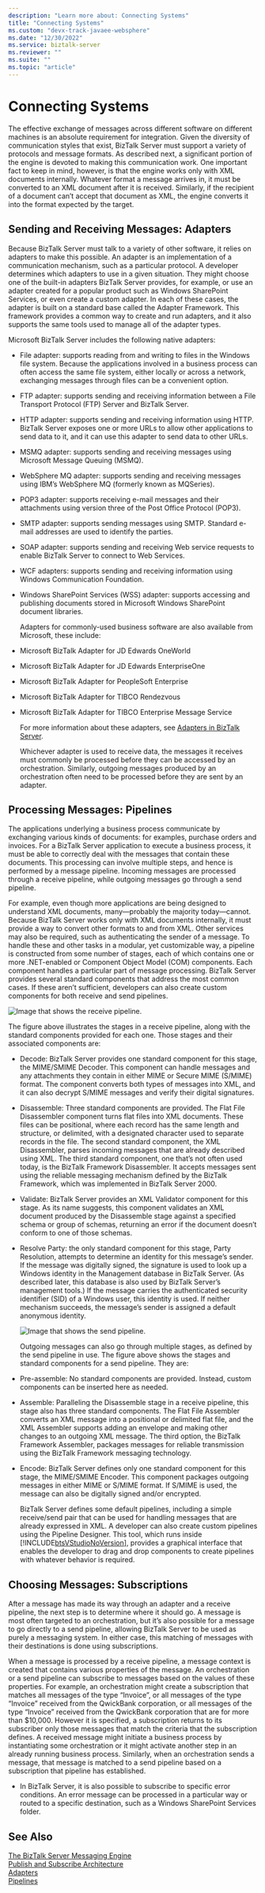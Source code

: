 ```yaml
---
description: "Learn more about: Connecting Systems"
title: "Connecting Systems"
ms.custom: "devx-track-javaee-websphere"
ms.date: "12/30/2022"
ms.service: biztalk-server
ms.reviewer: ""
ms.suite: ""
ms.topic: "article"
---
```

# Connecting Systems
The effective exchange of messages across different software on different machines is an absolute requirement for integration. Given the diversity of communication styles that exist, BizTalk Server must support a variety of protocols and message formats. As described next, a significant portion of the engine is devoted to making this communication work. One important fact to keep in mind, however, is that the engine works only with XML documents internally. Whatever format a message arrives in, it must be converted to an XML document after it is received. Similarly, if the recipient of a document can’t accept that document as XML, the engine converts it into the format expected by the target.  
  
## Sending and Receiving Messages: Adapters  
 Because BizTalk Server must talk to a variety of other software, it relies on adapters to make this possible. An adapter is an implementation of a communication mechanism, such as a particular protocol. A developer determines which adapters to use in a given situation. They might choose one of the built-in adapters BizTalk Server provides, for example, or use an adapter created for a popular product such as Windows SharePoint Services, or even create a custom adapter. In each of these cases, the adapter is built on a standard base called the Adapter Framework. This framework provides a common way to create and run adapters, and it also supports the same tools used to manage all of the adapter types.  
  
 Microsoft BizTalk Server includes the following native adapters:  
  
- File adapter: supports reading from and writing to files in the Windows file system. Because the applications involved in a business process can often access the same file system, either locally or across a network, exchanging messages through files can be a convenient option.  
  
- FTP adapter: supports sending and receiving information between a File Transport Protocol (FTP) Server and BizTalk Server.  
  
- HTTP adapter: supports sending and receiving information using HTTP. BizTalk Server exposes one or more URLs to allow other applications to send data to it, and it can use this adapter to send data to other URLs.  
  
- MSMQ adapter: supports sending and receiving messages using Microsoft Message Queuing (MSMQ).  
  
- WebSphere MQ adapter: supports sending and receiving messages using IBM’s WebSphere MQ (formerly known as MQSeries).  
  
- POP3 adapter: supports receiving e-mail messages and their attachments using version three of the Post Office Protocol (POP3).  
  
- SMTP adapter: supports sending messages using SMTP. Standard e-mail addresses are used to identify the parties.  
  
- SOAP adapter: supports sending and receiving Web service requests to enable BizTalk Server to connect to Web Services.  
  
- WCF adapters: supports sending and receiving information using Windows Communication Foundation.  
  
- Windows SharePoint Services (WSS) adapter: supports accessing and publishing documents stored in Microsoft Windows SharePoint document libraries.  
  
  Adapters for commonly-used business software are also available from Microsoft, these include:  
  
- Microsoft BizTalk Adapter for JD Edwards OneWorld  
  
- Microsoft BizTalk Adapter for JD Edwards EnterpriseOne  
  
- Microsoft BizTalk Adapter for PeopleSoft Enterprise  
  
- Microsoft BizTalk Adapter for TIBCO Rendezvous  
  
- Microsoft BizTalk Adapter for TIBCO Enterprise Message Service  
  
  For more information about these adapters, see [Adapters in BizTalk Server](../core/adapters-in-biztalk-server.md).  
  
  Whichever adapter is used to receive data, the messages it receives must commonly be processed before they can be accessed by an orchestration. Similarly, outgoing messages produced by an orchestration often need to be processed before they are sent by an adapter.  
  
## Processing Messages: Pipelines  
 The applications underlying a business process communicate by exchanging various kinds of documents: for examples, purchase orders and  invoices. For a BizTalk Server application to execute a business process, it must be able to correctly deal with the messages that contain these documents. This processing can involve multiple steps, and hence is performed by a message pipeline. Incoming messages are processed through a receive pipeline, while outgoing messages go through a send pipeline.  
  
 For example, even though more applications are being designed to understand XML documents, many—probably the majority today—cannot. Because BizTalk Server works only with XML documents internally, it must provide a way to convert other formats to and from XML. Other services may also be required, such as authenticating the sender of a message. To handle these and other tasks in a modular, yet customizable way, a pipeline is constructed from some number of stages, each of which contains one or more .NET-enabled or Component Object Model (COM) components. Each component handles a particular part of message processing. BizTalk Server provides several standard components that address the most common cases. If these aren’t sufficient, developers can also create custom components for both receive and send pipelines.  
  
 ![Image that shows the receive pipeline.](../core/media/understandingbts-05-pipelinereceive.gif "UnderstandingBTS_05_PipelineReceive")  
  
 The figure above illustrates the stages in a receive pipeline, along with the standard components provided for each one. Those stages and their associated components are:  
  
- Decode: BizTalk Server provides one standard component for this stage, the MIME/SMIME Decoder. This component can handle messages and any attachments they contain in either MIME or Secure MIME (S/MIME) format. The component converts both types of messages into XML, and it can also decrypt S/MIME messages and verify their digital signatures.  
  
- Disassemble: Three standard components are provided. The Flat File Disassembler component turns flat files into XML documents. These files can be positional, where each record has the same length and structure, or delimited, with a designated character used to separate records in the file. The second standard component, the XML Disassembler, parses incoming messages that are already described using XML. The third standard component, one that’s not often used today, is the BizTalk Framework Disassembler. It accepts messages sent using the reliable messaging mechanism defined by the BizTalk Framework, which was implemented in BizTalk Server 2000.  
  
- Validate: BizTalk Server provides an XML Validator component for this stage. As its name suggests, this component validates an XML document produced by the Disassemble stage against a specified schema or group of schemas, returning an error if the document doesn’t conform to one of those schemas.  
  
- Resolve Party: the only standard component for this stage, Party Resolution, attempts to determine an identity for this message’s sender. If the message was digitally signed, the signature is used to look up a Windows identity in the Management database in BizTalk Server. (As described later, this database is also used by BizTalk Server’s management tools.) If the message carries the authenticated security identifier (SID) of a Windows user, this identity is used. If neither mechanism succeeds, the message’s sender is assigned a default anonymous identity.  
  
  ![Image that shows the send pipeline.](../core/media/understandingbts-06-pipelinesend.gif "UnderstandingBTS_06_PipelineSend")  
  
  Outgoing messages can also go through multiple stages, as defined by the send pipeline in use. The figure above shows the stages and standard components for a send pipeline. They are:  
  
- Pre-assemble: No standard components are provided. Instead, custom components can be inserted here as needed.  
  
- Assemble: Paralleling the Disassemble stage in a receive pipeline, this stage also has three standard components. The Flat File Assembler converts an XML message into a positional or delimited flat file, and the XML Assembler supports adding an envelope and making other changes to an outgoing XML message. The third option, the BizTalk Framework Assembler, packages messages for reliable transmission using the BizTalk Framework messaging technology.  
  
- Encode: BizTalk Server defines only one standard component for this stage, the MIME/SMIME Encoder. This component packages outgoing messages in either MIME or S/MIME format. If S/MIME is used, the message can also be digitally signed and/or encrypted.  
  
  BizTalk Server defines some default pipelines, including a simple receive/send pair that can be used for handling messages that are already expressed in XML. A developer can also create custom pipelines using the Pipeline Designer. This tool, which runs inside [!INCLUDE[btsVStudioNoVersion](../includes/btsvstudionoversion-md.md)], provides a graphical interface that enables the developer to drag and drop components to create pipelines with whatever behavior is required.  
  
## Choosing Messages: Subscriptions  
 After a message has made its way through an adapter and a receive pipeline, the next step is to determine where it should go. A message is most often targeted to an orchestration, but it’s also possible for a message to go directly to a send pipeline, allowing BizTalk Server to be used as purely a messaging system. In either case, this matching of messages with their destinations is done using subscriptions.  
  
 When a message is processed by a receive pipeline, a message context is created that contains various properties of the message. An orchestration or a send pipeline can subscribe to messages based on the values of these properties. For example, an orchestration might create a subscription that matches all messages of the type “Invoice”, or all messages of the type “Invoice” received from the QwickBank corporation, or all messages of the type “Invoice” received from the QwickBank corporation that are for more than $10,000. However it is specified, a subscription returns to its subscriber only those messages that match the criteria that the subscription defines. A received message might initiate a business process by instantiating some orchestration or it might activate another step in an already running business process. Similarly, when an orchestration sends a message, that message is matched to a send pipeline based on a subscription that pipeline has established.  
  
-   In BizTalk Server, it is also possible to subscribe to specific error conditions. An error message can be processed in a particular way or routed to a specific destination, such as a Windows SharePoint Services folder.  
  
## See Also  
 [The BizTalk Server Messaging Engine](../core/the-biztalk-server-messaging-engine.md)   
 [Publish and Subscribe Architecture](../core/publish-and-subscribe-architecture.md)   
 [Adapters](../core/adapters.md)   
 [Pipelines](../core/pipelines.md)
